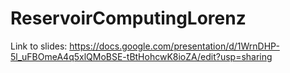 # ReservoirComputingLorenz

Link to slides: https://docs.google.com/presentation/d/1WrnDHP-5l_uFBOmeA4q5xlQMoBSE-tBtHohcwK8ioZA/edit?usp=sharing
